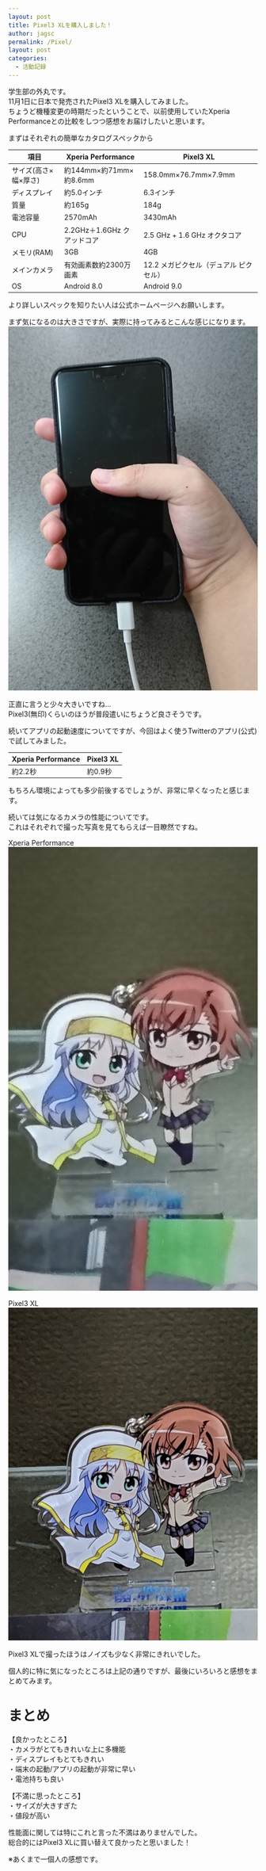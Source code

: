 ```yaml
---
layout: post
title: Pixel3 XLを購入しました！
author: jagsc
permalink: /Pixel/
layout: post
categories:
  - 活動記録
---
```


学生部の外丸です。  
11月1日に日本で発売されたPixel3 XLを購入してみました。  
ちょうど機種変更の時期だったということで、以前使用していたXperia Performanceとの比較をしつつ感想をお届けしたいと思います。  
  
まずはそれぞれの簡単なカタログスペックから  
  
|  項目  |  Xperia Performance  |  Pixel3 XL  |
| ---- | ---- |  ----  |
|  サイズ(高さ×幅×厚さ)  |  約144mm×約71mm×約8.6mm  |  158.0mm×76.7mm×7.9mm  |
|  ディスプレイ  |  約5.0インチ  |  6.3インチ  |
|  質量  |  約165g  |  184g  |
|  電池容量  |  2570mAh  |  3430mAh  |
|  CPU  |  2.2GHz＋1.6GHz クアッドコア  |  2.5 GHz + 1.6 GHz オクタコア  |
|  メモリ(RAM)  |  3GB  |  4GB  |
|  メインカメラ  |  有効画素数約2300万画素  |  12.2 メガピクセル（デュアル ピクセル）  |
|  OS  |  Android 8.0  |  Android 9.0  |  

より詳しいスペックを知りたい人は公式ホームページへお願いします。  
  
    
まず気になるのは大きさですが、実際に持ってみるとこんな感じになります。  
![Pixel3 XLを持ってみた感じ](../images/Pixel/inHand.jpg)
  
  
正直に言うと少々大きいですね…  
Pixel3(無印)くらいのほうが普段遣いにちょうど良さそうです。    
  
続いてアプリの起動速度についてですが、今回はよく使うTwitterのアプリ(公式)で試してみました。  
   
|  Xperia Performance  |  Pixel3 XL  |
| ---- | ---- |
|  約2.2秒  |  約0.9秒  |
  
もちろん環境によっても多少前後するでしょうが、非常に早くなったと感じます。
  
  
続いては気になるカメラの性能についてです。  
これはそれぞれで撮った写真を見てもらえば一目瞭然ですね。  
  
Xperia Performance  
![Xperia](../images/Pixel/Xperia.jpg)  
  
  
Pixel3 XL  
![Pixel3 XL](../images/Pixel/Pixel3.jpg)  

  
Pixel3 XLで撮ったほうはノイズも少なく非常にきれいでした。  
  
個人的に特に気になったところは上記の通りですが、最後にいろいろと感想をまとめてみます。  
  
# まとめ
【良かったところ】  
・カメラがとてもきれいな上に多機能  
・ディスプレイもとてもきれい  
・端末の起動/アプリの起動が非常に早い  
・電池持ちも良い  
  
【不満に思ったところ】  
・サイズが大きすぎた  
・値段が高い  
  
  
性能面に関しては特にこれと言った不満はありませんでした。  
総合的にはPixel3 XLに買い替えて良かったと思いました！  
  
※あくまで一個人の感想です。  